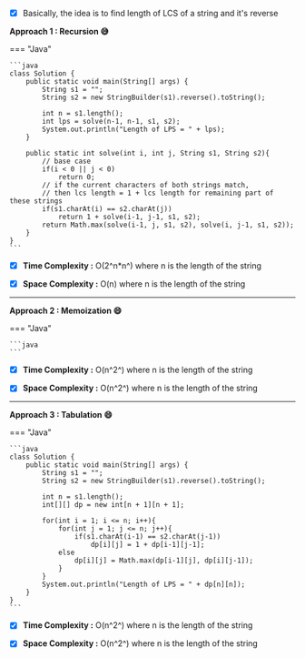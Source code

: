-   [x] Basically, the idea is to find length of LCS of a string and it's reverse

**Approach 1 : Recursion :sweat_smile:**

=== "Java"

    ```java
    class Solution {
        public static void main(String[] args) {
            String s1 = "";
            String s2 = new StringBuilder(s1).reverse().toString();

            int n = s1.length();
            int lps = solve(n-1, n-1, s1, s2);
            System.out.println("Length of LPS = " + lps);
        }

        public static int solve(int i, int j, String s1, String s2){
            // base case
            if(i < 0 || j < 0)
                return 0;
            // if the current characters of both strings match,
            // then lcs length = 1 + lcs length for remaining part of these strings
            if(s1.charAt(i) == s2.charAt(j))
                return 1 + solve(i-1, j-1, s1, s2);
            return Math.max(solve(i-1, j, s1, s2), solve(i, j-1, s1, s2));
        }
    }
    ```

-   [x] **Time Complexity :** O(2^n\*n^) where n is the length of the string

-   [x] **Space Complexity :** O(n) where n is the length of the string

<hr>

**Approach 2 : Memoization :smile:**

=== "Java"

    ```java
    ```

-   [x] **Time Complexity :** O(n^2^) where n is the length of the string

-   [x] **Space Complexity :** O(n^2^) where n is the length of the string

<hr>

**Approach 3 : Tabulation :smile:**

=== "Java"

    ```java
    class Solution {
        public static void main(String[] args) {
            String s1 = "";
            String s2 = new StringBuilder(s1).reverse().toString();

            int n = s1.length();
            int[][] dp = new int[n + 1][n + 1];

            for(int i = 1; i <= n; i++){
                for(int j = 1; j <= n; j++){
                    if(s1.charAt(i-1) == s2.charAt(j-1))
                        dp[i][j] = 1 + dp[i-1][j-1];
                else
                    dp[i][j] = Math.max(dp[i-1][j], dp[i][j-1]);
                }
            }
            System.out.println("Length of LPS = " + dp[n][n]);
        }
    }
    ```

-   [x] **Time Complexity :** O(n^2^) where n is the length of the string

-   [x] **Space Complexity :** O(n^2^) where n is the length of the string
